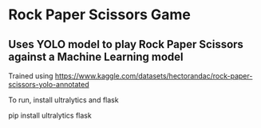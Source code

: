 # Rock Paper Scissors Game

## Uses YOLO model to play Rock Paper Scissors against a Machine Learning model

Trained using https://www.kaggle.com/datasets/hectorandac/rock-paper-scissors-yolo-annotated 


To run, install ultralytics and flask

pip install ultralytics flask
